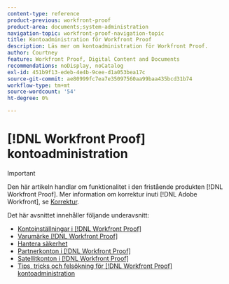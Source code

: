 ```yaml
---
content-type: reference
product-previous: workfront-proof
product-area: documents;system-administration
navigation-topic: workfront-proof-navigation-topic
title: Kontoadministration för Workfront Proof
description: Läs mer om kontoadministration för Workfront Proof.
author: Courtney
feature: Workfront Proof, Digital Content and Documents
recommendations: noDisplay, noCatalog
exl-id: 451b9f13-edeb-4e4b-9cee-d1a053bea17c
source-git-commit: ae80999fc7ea7e35097560aa99baa435bcd31b74
workflow-type: tm+mt
source-wordcount: '54'
ht-degree: 0%

---
```


# [!DNL Workfront Proof] kontoadministration

>[!IMPORTANT]
>
>Den här artikeln handlar om funktionalitet i den fristående produkten [!DNL Workfront Proof]. Mer information om korrektur inuti [!DNL Adobe Workfront], se [Korrektur](../../review-and-approve-work/proofing/proofing.md).

Det här avsnittet innehåller följande underavsnitt:

* [Kontoinställningar i [!DNL Workfront Proof]](../../workfront-proof/wp-acct-admin/account-settings/account-settings.md)
* [Varumärke [!DNL Workfront Proof]](../../workfront-proof/wp-acct-admin/branding/branding.md)
* [Hantera säkerhet](../../workfront-proof/wp-acct-admin/managing-security/manage-security.md)
* [Partnerkonton i [!DNL Workfront Proof]](../../workfront-proof/wp-acct-admin/partner-accounts/partner-accounts.md)
* [Satellitkonton i [!DNL Workfront Proof]](../../workfront-proof/wp-acct-admin/satellite-accounts/satellite-accounts.md)
* [Tips, tricks och felsökning för [!DNL Workfront Proof] kontoadministration](../../workfront-proof/wp-acct-admin/tips-tricks-and-troubleshooting/tips-tricks-and-troubleshooting.md)
